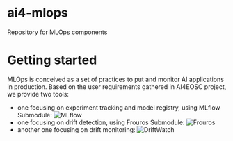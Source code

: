 # ai4-mlops
Repository for MLOps components

# Getting started
MLOps is conceived as a set of practices to put and monitor AI applications in production.
Based on the user requirements gathered in AI4EOSC project, we provide two tools: 
 - one focusing on experiment tracking and model registry, using MLflow Submodule: ![MLflow](https://github.com/ai4os/ai4-mlflow/tree/main)
 - one focusing on drift detection, using Frouros Submodule: ![Frouros](https://github.com/IFCA-Advanced-Computing/frouros/tree/main)
 - another one focusing on drift monitoring: ![DriftWatch](https://github.com/m-team-kit/drift-watch)
